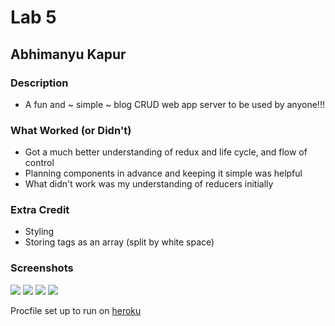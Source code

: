 # Lab 5
## Abhimanyu Kapur


### Description
* A fun and ~ simple ~ blog CRUD web app server to be used by anyone!!!

### What Worked (or Didn't)
* Got a much better understanding of redux and life cycle, and flow of control
* Planning components in advance and keeping it simple was helpful
* What didn't work was my understanding of reducers initially

### Extra Credit
* Styling
* Storing tags as an array (split by white space)

### Screenshots

![](./src/img/Capture1.PNG)
![](./src/img/Capture2.PNG)
![](./src/img/Capture3.PNG)
![](./src/img/Capture4.PNG)






Procfile set up to run on [heroku](https://devcenter.heroku.com/articles/getting-started-with-nodejs#deploy-the-app)
